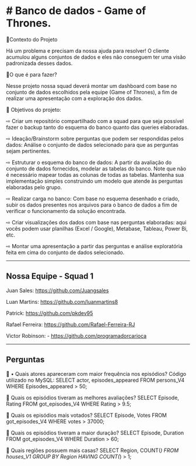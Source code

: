 <h1># Banco de dados - Game of Thrones.</h1>

📜Contexto do Projeto

Há um problema e precisam da nossa ajuda para resolver!
O cliente acumulou alguns conjuntos de dados e eles não conseguem ter uma visão padronizada desses dados.

📜O que é para fazer?

Nesse projeto nossa squad deverá montar um dashboard com base no conjunto de dados escolhidos pela equipe (Game of Thrones), a fim de realizar uma apresentação com a exploração dos dados.

📜 Objetivos do projeto:

⇨ Criar um repositório compartilhado com a squad para que seja possível fazer o backup tanto do esquema do banco quanto das queries elaboradas.

⇨ Ideação/Brainstorm sobre perguntas que podem ser respondidas pelos dados: Análise o conjunto de dados selecionado para que as perguntas sejam pertinentes.

⇨ Estruturar o esquema do banco de dados: A partir da avaliação do conjunto de dados fornecidos, modelar as tabelas do banco. Note que não é necessário mapear todas as colunas de todas as tabelas. Mantenha sua implementação simples construindo um modelo que atende às perguntas elaboradas pelo grupo.

⇨ Realizar carga no banco: Com base no esquema desenhado e criado, subir os dados presentes nos arquivos para o banco de dados a fim de verificar o funcionamento da solução encontrada.

⇨ Criar visualizações dos dados com base nas perguntas elaboradas: aqui vocês podem usar planilhas (Excel / Google), Metabase, Tableau, Power Bi, etc.

⇨ Montar uma apresentação a partir das perguntas e análise exploratória feita em cima do conjunto de dados selecionado.

<hr></hr>

<h2>Nossa Equipe - Squad 1</h2>

Juan Sales: https://github.com/Juangsales

Luan Martins: https://github.com/luanmartins8

Patrick: https://github.com/pkdev95

Rafael Ferreira: https://github.com/Rafael-Ferreira-RJ

Victor Robinson: - https://github.com/programadorcarioca

<hr></hr>

<h2>Perguntas</h2>

🔹 • Quais atores apareceram com maior frequência nos episódios?
     Código utilizado no MySQL:
     SELECT actor, episodes_appeared 
     FROM persons_V4 
     WHERE Episodes_appeared > 50;

🔹 Quais os episódios tiveram as melhores avaliações?
    SELECT Episode, Rating 
    FROM got_episodes_V4 
    WHERE Rating > 9.5;

🔹 Quais os episódios mais votados?
    SELECT Episode, Votes 
    FROM got_episodes_V4 
    WHERE votes > 37000;

🔹 Quais os episódios tiveram a maior duração?
    SELECT Episode, Duration 
    FROM got_episodes_V4 
    WHERE Duration > 60;

🔹 Quais regiões possuem mais casas?
   SELECT Region, COUNT(*) 
    FROM houses_V1 
    GROUP BY Region 
    HAVING COUNT(*)  > 1;
